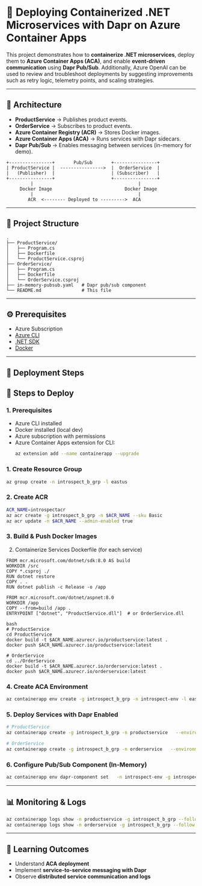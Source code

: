 # 🚀 Deploying Containerized .NET Microservices with Dapr on Azure Container Apps

This project demonstrates how to **containerize .NET microservices**, deploy them to **Azure Container Apps (ACA)**, and enable **event-driven communication** using **Dapr Pub/Sub**.
Additionally, Azure OpenAI can be used to review and troubleshoot deployments by suggesting improvements such as retry logic, telemetry points, and scaling strategies.

---

## 📌 Architecture

- **ProductService** → Publishes product events.
- **OrderService** → Subscribes to product events.
- **Azure Container Registry (ACR)** → Stores Docker images.
- **Azure Container Apps (ACA)** → Runs services with Dapr sidecars.
- **Dapr Pub/Sub** → Enables messaging between services (in-memory for demo).

```
+----------------+       Pub/Sub       +----------------+
| ProductService |  ---------------->  |  OrderService  |
|   (Publisher)  |                     | (Subscriber)   |
+----------------+                     +----------------+
         |                                       |
     Docker Image                           Docker Image
         |                                       |
        ACR  <-------- Deployed to --------->  ACA
```

---

## 📂 Project Structure

```
.
├── ProductService/
│   ├── Program.cs
│   ├── Dockerfile
│   └── ProductService.csproj
├── OrderService/
│   ├── Program.cs
│   ├── Dockerfile
│   └── OrderService.csproj
├── in-memory-pubsub.yaml   # Dapr pub/sub component
└── README.md               # This file
```

---

## ⚙️ Prerequisites

- Azure Subscription
- [Azure CLI](https://learn.microsoft.com/cli/azure/install-azure-cli)
- [.NET SDK](https://dotnet.microsoft.com/en-us/download)
- [Docker](https://docs.docker.com/get-docker/)

---

## 🚀 Deployment Steps

## 🚀 Steps to Deploy

### 1. Prerequisites
- Azure CLI installed
- Docker installed (local dev)
- Azure subscription with permissions
- Azure Container Apps extension for CLI:
  ```bash
  az extension add --name containerapp --upgrade

### 1. Create Resource Group
```bash
az group create -n introspect_b_grp -l eastus
```

### 2. Create ACR
```bash
ACR_NAME=introspectacr
az acr create -g introspect_b_grp -n $ACR_NAME --sku Basic
az acr update -n $ACR_NAME --admin-enabled true
```
### 3. Build & Push Docker Images

2. Containerize Services
Dockerfile (for each service)
```
FROM mcr.microsoft.com/dotnet/sdk:8.0 AS build
WORKDIR /src
COPY *.csproj ./
RUN dotnet restore
COPY . .
RUN dotnet publish -c Release -o /app

FROM mcr.microsoft.com/dotnet/aspnet:8.0
WORKDIR /app
COPY --from=build /app .
ENTRYPOINT ["dotnet", "ProductService.dll"]  # or OrderService.dll

bash
# ProductService
cd ProductService
docker build -t $ACR_NAME.azurecr.io/productservice:latest .
docker push $ACR_NAME.azurecr.io/productservice:latest

# OrderService
cd ../OrderService
docker build -t $ACR_NAME.azurecr.io/orderservice:latest .
docker push $ACR_NAME.azurecr.io/orderservice:latest
```

### 4. Create ACA Environment
```bash
az containerapp env create -g introspect_b_grp -n introspect-env -l eastus 2
```

### 5. Deploy Services with Dapr Enabled
```bash
# ProductService
az containerapp create -g introspect_b_grp -n productservice   --environment introspect-env   --image $ACR_NAME.azurecr.io/productservice:latest   --target-port 5000 --ingress internal   --dapr-enabled true --dapr-app-id productservice --dapr-app-port 5000

# OrderService
az containerapp create -g introspect_b_grp -n orderservice   --environment introspect-env   --image $ACR_NAME.azurecr.io/orderservice:latest   --target-port 5000 --ingress internal   --dapr-enabled true --dapr-app-id orderservice --dapr-app-port 5000
```

### 6. Configure Pub/Sub Component (In-Memory)
```bash
az containerapp env dapr-component set   -n introspect-env -g introspect_b_grp   --dapr-component-name pubsub   --yaml in-memory-pubsub.yaml
```

---

## 📊 Monitoring & Logs

```bash
az containerapp logs show -n productservice -g introspect_b_grp --follow
az containerapp logs show -n orderservice -g introspect_b_grp --follow
```

---

## 🎯 Learning Outcomes

- Understand **ACA deployment**
- Implement **service-to-service messaging with Dapr**
- Observe **distributed service communication and logs**

